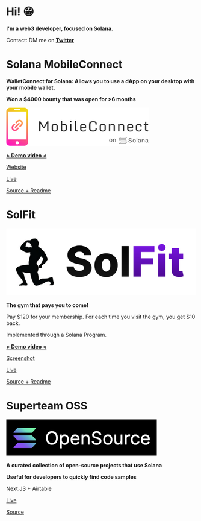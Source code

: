 # Hi! 😁

**I'm a web3 developer, focused on Solana.**

Contact: DM me on [**Twitter**](https://twitter.com/maximschmidt94)

# Solana MobileConnect

**WalletConnect for Solana: Allows you to use a dApp on your desktop with your mobile wallet.**

**Won a $4000 bounty that was open for >6 months**

[![MobileConnect](logo.png)](https://solana-mobileconnect.com)

[**> Demo video <**](https://www.youtube.com/watch?v=t1ed9T6w3Ao)

[Website](https://solana-mobileconnect.com)

[Live](https://solana-mobileconnect.com/nft-demo)

[Source + Readme](https://github.com/Solana-MobileConnect)

# SolFit

[![SolFit](solfit.png)](https://solfit.vercel.app/)

**The gym that pays you to come!**

Pay $120 for your membership. For each time you visit the gym, you get $10 back.

Implemented through a Solana Program.

[**> Demo video <**](https://www.youtube.com/watch?v=PJ1FmzHM_SE)

[Screenshot](https://github.com/maxims94/solfit/blob/main/img/screenshot.png)

[Live](https://solfit.vercel.app/)

[Source + Readme](https://github.com/maxims94/solfit)

# Superteam OSS

[![Superteam OSS](oss.png)](https://oss.superteam.fun/)

**A curated collection of open-source projects that use Solana**

**Useful for developers to quickly find code samples**

Next.JS + Airtable

[Live](https://oss.superteam.fun/)

[Source](https://github.com/maxims94/superteam-opensource)
